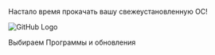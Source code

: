 Настало время прокачать вашу свежеустановленную ОС!

![GitHub Logo](https://github.com/rurewa/Education/blob/main/UbuntuPumping/images/image12.png)

Выбираем Программы и обновления
